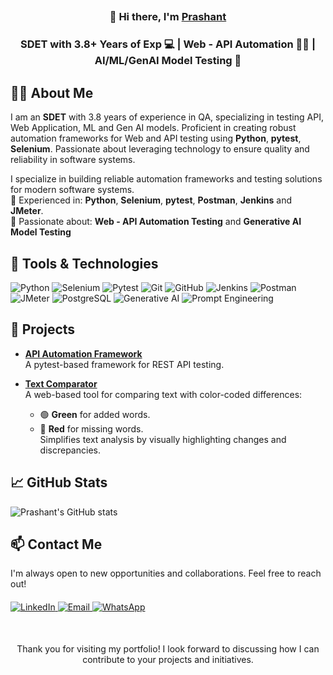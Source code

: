 ##
<h3 align="center">
  👋 Hi there, I'm <a href="https://www.linkedin.com/in/prashant-farakate-91a162191/" target="_blank">Prashant</a>
</h3>

<h3 align="center">
  SDET with 3.8+ Years of Exp 💻 | Web - API Automation 🧑‍💻 | AI/ML/GenAI Model Testing 🤖
</h3>

## 🧑‍💻 About Me
<p align="left">
  I am an <strong>SDET</strong> with 3.8 years of experience in QA, specializing in testing API, Web Application, ML and Gen AI models.  
  Proficient in creating robust automation frameworks for Web and API testing using <strong>Python</strong>, <strong>pytest</strong>, <strong>Selenium</strong>.  
  Passionate about leveraging technology to ensure quality and reliability in software systems.
</p>


I specialize in building reliable automation frameworks and testing solutions for modern software systems.  
🔹 Experienced in: **Python**, **Selenium**, **pytest**, **Postman**, **Jenkins** and **JMeter**.  
🔹 Passionate about: **Web - API Automation Testing** and **Generative AI Model Testing**

## 🔧 Tools & Technologies
![Python](https://img.shields.io/badge/-Python-3776AB?style=for-the-badge&logo=python&logoColor=white)
![Selenium](https://img.shields.io/badge/-Selenium-43B02A?style=for-the-badge&logo=selenium&logoColor=white)
![Pytest](https://img.shields.io/badge/-Pytest-0A9EDC?style=for-the-badge&logo=pytest&logoColor=white)
![Git](https://img.shields.io/badge/-Git-F05032?style=for-the-badge&logo=git&logoColor=white)
![GitHub](https://img.shields.io/badge/-GitHub-181717?style=for-the-badge&logo=github&logoColor=white)
![Jenkins](https://img.shields.io/badge/-Jenkins-D24939?style=for-the-badge&logo=jenkins&logoColor=white)
![Postman](https://img.shields.io/badge/-Postman-FF6C37?style=for-the-badge&logo=postman&logoColor=white)
![JMeter](https://img.shields.io/badge/-JMeter-D22128?style=for-the-badge&logo=apache-jmeter&logoColor=white)
![PostgreSQL](https://img.shields.io/badge/-PostgreSQL-336791?style=for-the-badge&logo=postgresql&logoColor=white)
![Generative AI](https://img.shields.io/badge/-Generative%20AI-4B0082?style=for-the-badge)
![Prompt Engineering](https://img.shields.io/badge/-Prompt%20Engineering-FF7F50?style=for-the-badge)



## 📂 Projects
- **[API Automation Framework](https://github.com/prashantFarakate/api-automation-framework-python)**  
  A pytest-based framework for REST API testing.

- **[Text Comparator](https://text-comparator.web.app/)**  
  A web-based tool for comparing text with color-coded differences:  
  - 🟢 **Green** for added words.  
  - 🔴 **Red** for missing words.  
  Simplifies text analysis by visually highlighting changes and discrepancies.


## 📈 GitHub Stats
![Prashant's GitHub stats](https://github-readme-stats.vercel.app/api?username=PrashantFarakate&show_icons=true&theme=radical)



## 📫 Contact Me  
I'm always open to new opportunities and collaborations. Feel free to reach out!  

<div align="left" style="margin-top: 20px;">
  <a href="https://www.linkedin.com/in/prashant-farakate-91a162191/">
    <img src="https://img.shields.io/badge/LinkedIn-Prashant_Farakate-blue?style=flat&logo=linkedin" alt="LinkedIn">
  </a>
  <a href="mailto:prashantf18@gmail.com">
    <img src="https://img.shields.io/badge/Email-prashantf18@gmail.com-red?style=flat&logo=gmail" alt="Email">
  </a>
  <a href="https://wa.me/+919130902721">
    <img src="https://img.shields.io/badge/WhatsApp-Message_Me-25D366?style=flat&logo=whatsapp&logoColor=white" alt="WhatsApp">
  </a>
</div>  

<p align="center" style="margin-top: 50px;">
  Thank you for visiting my portfolio! I look forward to discussing how I can contribute to your projects and initiatives.
</p>


<!--
**prashantFarakate/PrashantFarakate** is a ✨ _special_ ✨ repository because its `README.md` (this file) appears on your GitHub profile.

Here are some ideas to get you started:

- 🔭 I’m currently working on ...
- 🌱 I’m currently learning ...
- 👯 I’m looking to collaborate on ...
- 🤔 I’m looking for help with ...
- 💬 Ask me about ...
- 📫 How to reach me: ...
- 😄 Pronouns: ...
- ⚡ Fun fact: ...
-->
